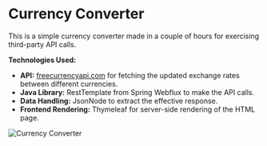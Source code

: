 # Currency Converter

This is a simple currency converter made in a couple of hours for exercising third-party API calls.

**Technologies Used:**
- **API:** [freecurrencyapi.com](https://www.freecurrencyapi.com/) for fetching the updated exchange rates between different currencies.
- **Java Library:** RestTemplate from Spring Webflux to make the API calls.
- **Data Handling:** JsonNode to extract the effective response.
- **Frontend Rendering:** Thymeleaf for server-side rendering of the HTML page.

![Currency Converter](https://i.imgur.com/fta0OyT.png)

